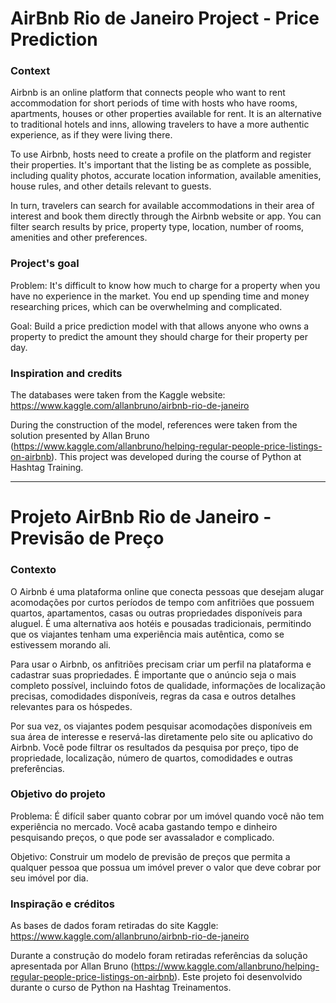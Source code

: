 
# AirBnb Rio de Janeiro Project - Price Prediction

### Context

Airbnb is an online platform that connects people who want to rent accommodation for short periods of time with hosts who have rooms, apartments, houses or other properties available for rent. It is an alternative to traditional hotels and inns, allowing travelers to have a more authentic experience, as if they were living there.

To use Airbnb, hosts need to create a profile on the platform and register their properties. It's important that the listing be as complete as possible, including quality photos, accurate location information, available amenities, house rules, and other details relevant to guests.

In turn, travelers can search for available accommodations in their area of interest and book them directly through the Airbnb website or app. You can filter search results by price, property type, location, number of rooms, amenities and other preferences.

### Project's goal

Problem: It's difficult to know how much to charge for a property when you have no experience in the market. You end up spending time and money researching prices, which can be overwhelming and complicated.

Goal: Build a price prediction model with that allows anyone who owns a property to predict the amount they should charge for their property per day. 

### Inspiration and credits

The databases were taken from the Kaggle website: https://www.kaggle.com/allanbruno/airbnb-rio-de-janeiro

During the construction of the model, references were taken from the solution presented by Allan Bruno (https://www.kaggle.com/allanbruno/helping-regular-people-price-listings-on-airbnb). This project was developed during the course of Python at Hashtag Training.

---------------------------------------------------------------

# Projeto AirBnb Rio de Janeiro - Previsão de Preço

### Contexto

O Airbnb é uma plataforma online que conecta pessoas que desejam alugar acomodações por curtos períodos de tempo com anfitriões que possuem quartos, apartamentos, casas ou outras propriedades disponíveis para aluguel. É uma alternativa aos hotéis e pousadas tradicionais, permitindo que os viajantes tenham uma experiência mais autêntica, como se estivessem morando ali.

Para usar o Airbnb, os anfitriões precisam criar um perfil na plataforma e cadastrar suas propriedades. É importante que o anúncio seja o mais completo possível, incluindo fotos de qualidade, informações de localização precisas, comodidades disponíveis, regras da casa e outros detalhes relevantes para os hóspedes.

Por sua vez, os viajantes podem pesquisar acomodações disponíveis em sua área de interesse e reservá-las diretamente pelo site ou aplicativo do Airbnb. Você pode filtrar os resultados da pesquisa por preço, tipo de propriedade, localização, número de quartos, comodidades e outras preferências.

### Objetivo do projeto

Problema: É difícil saber quanto cobrar por um imóvel quando você não tem experiência no mercado. Você acaba gastando tempo e dinheiro pesquisando preços, o que pode ser avassalador e complicado.

Objetivo: Construir um modelo de previsão de preços que permita a qualquer pessoa que possua um imóvel prever o valor que deve cobrar por seu imóvel por dia.

### Inspiração e créditos

As bases de dados foram retiradas do site Kaggle: https://www.kaggle.com/allanbruno/airbnb-rio-de-janeiro

Durante a construção do modelo foram retiradas referências da solução apresentada por Allan Bruno (https://www.kaggle.com/allanbruno/helping-regular-people-price-listings-on-airbnb). Este projeto foi desenvolvido durante o curso de Python na Hashtag Treinamentos.

